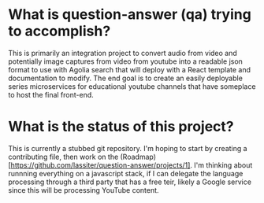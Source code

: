 # What is question-answer (qa) trying to accomplish?
This is primarily an integration project to convert audio from video and potentially image captures from video from youtube into a readable json format to use with Agolia search that will deploy with a React template and documentation to modify. The end goal is to create an easily deployable series microservices for educational youtube channels that have someplace to host the final front-end.

# What is the status of this project?
This is currently a stubbed git repository. I'm hoping to start by creating a contributing file, then work on the (Roadmap)[https://github.com/lassiter/question-answer/projects/1]. I'm thinking about runnning everything on a javascript stack, if I can delegate the language processing through a third party that has a free teir, likely a Google service since this will be processing YouTube content.
